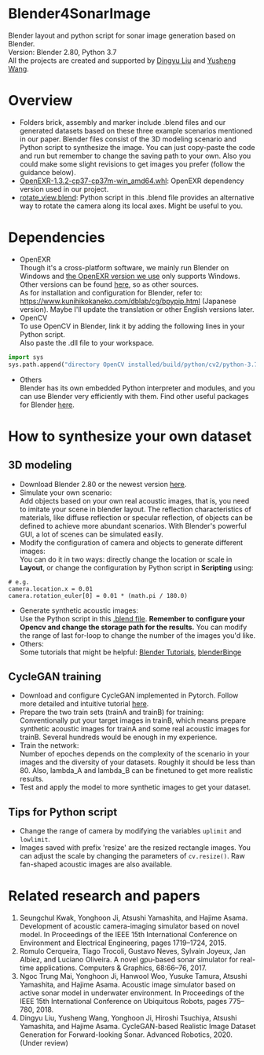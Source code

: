 # Blender4SonarImage
Blender layout and python script for sonar image generation based on Blender. <br>
Version: Blender 2.80, Python 3.7 <br>
All the projects are created and supported by [Dingyu Liu](https://github.com/LIUDINGYU) and [Yusheng Wang](https://github.com/sollynoay).
# Overview
- Folders brick, assembly and marker include .blend files and our generated datasets based on these three example scenarios mentioned in our paper. Blender files consist of the 3D modeling scenario and Python script to synthesize the image. You can just copy-paste the code and run but remember to change the saving path to your own. Also you could make some slight revisions to get images you prefer (follow the guidance below).
- [OpenEXR-1.3.2-cp37-cp37m-win_amd64.whl](https://github.com/LIUDINGYU/Blender4SonarImage/blob/master/OpenEXR-1.3.2-cp37-cp37m-win_amd64.whl): OpenEXR dependency version used in our project.
- [rotate_view.blend](https://github.com/LIUDINGYU/Blender4SonarImage/blob/master/rotate_view.blend): Python script in this .blend file provides an alternative way to rotate the camera along its local axes. Might be useful to you.
# Dependencies
- OpenEXR <br>
Though it's a cross-platform software, we mainly run Blender on Windows and [the OpenEXR version we use](https://github.com/LIUDINGYU/Blender4SonarImage/blob/master/OpenEXR-1.3.2-cp37-cp37m-win_amd64.whl) only supports Windows. Other versions can be found [here](https://packages.ubuntu.com/search?keywords=openexr), so as other sources.<br>
As for installation and configuration for Blender, refer to: https://www.kunihikokaneko.com/dblab/cg/bpypip.html (Japanese version). Maybe I'll update the translation or other English versions later.<br>
- OpenCV <br>
To use OpenCV in Blender, link it by adding the following lines in your Python script.<br>
Also paste the .dll file to your workspace.<br>
```python
import sys
sys.path.append("directory OpenCV installed/build/python/cv2/python-3.7/") 
```
- Others <br>
Blender has its own embedded Python interpreter and modules, and you can use Blender very efficiently with them. Find other useful packages for Blender [here](https://www.lfd.uci.edu/~gohlke/pythonlibs/#wxpython).

# How to synthesize your own dataset
## 3D modeling 
- Download Blender 2.80 or the newest version [here](https://www.blender.org/).
- Simulate your own scenario:<br>
Add objects based on your own real acoustic images, that is, you need to imitate your scene in blender layout. The reflection characteristics of materials, like diffuse reflection or specular reflection, of objects can be defined to achieve more abundant scenarios. With Blender's powerful GUI, a lot of scenes can be simulated easily.
- Modify the configuration of camera and objects to generate different images:<br>
You can do it in two ways: directly change the location or scale in **Layout**, or change the configuration by Python script in **Scripting** using:
```
# e.g.
camera.location.x = 0.01
camera.rotation_euler[0] = 0.01 * (math.pi / 180.0)
```
- Generate synthetic acoustic images: <br>
Use the Python script in this [.blend file](/assembly/marker_simulation.blend). **Remember to configure your Opencv and change the storage path for the results.** You can modify the range of last for-loop to change the number of the images you'd like.
- Others:<br>
Some tutorials that might be helpful:
[Blender Tutorials](https://www.youtube.com/channel/UCrXMyWVRmiXdMTpxxCsPuCQ/playlists), [blenderBinge](https://www.youtube.com/channel/UCrXMyWVRmiXdMTpxxCsPuCQ/playlists)

## CycleGAN training
- Download and configure CycleGAN implemented in Pytorch. Follow more detailed and intuitive tutorial [here](https://github.com/junyanz/pytorch-CycleGAN-and-pix2pix).
- Prepare the two train sets (trainA and trainB) for training:<br>
Conventionally put your target images in trainB, which means prepare synthetic acoustic images for trainA and some real acoustic images for trainB. Several hundreds would be enough in my experience.
- Train the network:<br>
Number of epoches depends on the complexity of the scenario in your images and the diversity of your datasets. Roughly it should be less than 80. Also, lambda_A and lambda_B can be finetuned to get more realistic results.
- Test and apply the model to more synthetic images to get your dataset.
## Tips for Python script
- Change the range of camera by modifying the variables `uplimit` and `lowlimit`.
- Images saved with prefix 'resize' are the resized rectangle images. You can adjust the scale by changing the parameters of `cv.resize()`. Raw fan-shaped acoustic images are also available.

# Related research and papers
1. Seungchul Kwak, Yonghoon Ji, Atsushi Yamashita, and Hajime Asama. Development of acoustic camera-imaging simulator based on novel model. In Proceedings of the IEEE 15th International Conference on Environment and Electrical Engineering, pages 1719–1724, 2015.
2. Romulo Cerqueira, Tiago Trocoli, Gustavo Neves, Sylvain Joyeux, Jan Albiez, and Luciano Oliveira. A novel gpu-based sonar simulator for real-time applications. Computers & Graphics, 68:66–76, 2017.
3. Ngoc Trung Mai, Yonghoon Ji, Hanwool Woo, Yusuke Tamura, Atsushi Yamashita, and Hajime Asama. Acoustic image simulator based on active sonar model in underwater environment. In Proceedings of the IEEE 15th International Conference on Ubiquitous Robots, pages 775–780, 2018.
4. Dingyu Liu, Yusheng Wang, Yonghoon Ji, Hiroshi Tsuchiya, Atsushi Yamashita, and Hajime Asama. CycleGAN-based Realistic Image Dataset Generation for Forward-looking Sonar. Advanced Robotics, 2020. (Under review)
